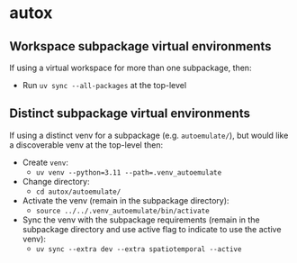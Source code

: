 # autox

## Workspace subpackage virtual environments
If using a virtual workspace for more than one subpackage, then:
- Run `uv sync --all-packages` at the top-level

## Distinct subpackage virtual environments
If using a distinct venv for a subpackage (e.g. `autoemulate/`), but would like a discoverable venv at the top-level then:
- Create `venv`:
    - `uv venv --python=3.11 --path=.venv_autoemulate`
- Change directory:
    - `cd autox/autoemulate/`
- Activate the venv  (remain in the subpackage directory):
    - `source ../../.venv_autoemulate/bin/activate`
- Sync the venv with the subpackage requirements (remain in the subpackage directory and use active flag to indicate to use the active venv):
    - `uv sync --extra dev --extra spatiotemporal --active`